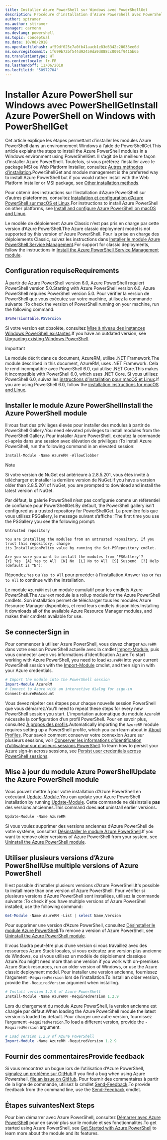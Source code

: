 ```yaml
---
title: Installer Azure PowerShell sur Windows avec PowerShellGet
description: Procédure d’installation d’Azure PowerShell avec PowerShellGet
author: sptramer
ms.author: sttramer
manager: carmonm
ms.devlang: powershell
ms.topic: conceptual
ms.date: 10/08/2018
ms.openlocfilehash: af59df025c7a0fb41aacb1e83d6342c20033ee6d
ms.sourcegitcommit: 1f699b72bf544d92459da9d888cc0091f9415b65
ms.translationtype: HT
ms.contentlocale: fr-FR
ms.lasthandoff: 11/06/2018
ms.locfileid: "50972704"
---
```

# <a name="install-azure-powershell-on-windows-with-powershellget"></a><span data-ttu-id="e202f-103">Installer Azure PowerShell sur Windows avec PowerShellGet</span><span class="sxs-lookup"><span data-stu-id="e202f-103">Install Azure PowerShell on Windows with PowerShellGet</span></span>

<span data-ttu-id="e202f-104">Cet article explique les étapes permettant d’installer les modules Azure PowerShell dans un environnement Windows à l’aide de PowerShellGet.</span><span class="sxs-lookup"><span data-stu-id="e202f-104">This article explains the steps to install the Azure PowerShell modules in a Windows environment using PowerShellGet.</span></span> <span data-ttu-id="e202f-105">Il s’agit de la meilleure façon d’installer Azure PowerShell. Toutefois, si vous préférez l’installer avec le package MSI ou Web Platform Installer, consultez [Autres méthodes d’installation](other-install.md).</span><span class="sxs-lookup"><span data-stu-id="e202f-105">PowerShellGet and module management is the preferred way to install Azure PowerShell but if you would rather install with the Web Platform Installer or MSI package, see [Other installation methods](other-install.md).</span></span>

<span data-ttu-id="e202f-106">Pour obtenir des instructions sur l’installation d’Azure PowerShell sur d’autres plateformes, consultez [Installation et configuration d’Azure PowerShell sur macOS et Linux](install-azurermps-maclinux.md).</span><span class="sxs-lookup"><span data-stu-id="e202f-106">For instructions to install Azure PowerShell on other platforms, see [Install and configure Azure PowerShell on macOS and Linux](install-azurermps-maclinux.md).</span></span>

<span data-ttu-id="e202f-107">Le modèle de déploiement Azure Classic n’est pas pris en charge par cette version d’Azure PowerShell.</span><span class="sxs-lookup"><span data-stu-id="e202f-107">The Azure classic deployment model is not supported by this version of Azure PowerShell.</span></span> <span data-ttu-id="e202f-108">Pour la prise en charge des déploiements Classic, suivez les instructions dans [Installer le module Azure PowerShell Service Management](/powershell/azure/servicemanagement/install-azure-ps).</span><span class="sxs-lookup"><span data-stu-id="e202f-108">For support for classic deployments, follow the instructions in [Install the Azure PowerShell Service Management module](/powershell/azure/servicemanagement/install-azure-ps).</span></span>

## <a name="requirements"></a><span data-ttu-id="e202f-109">Configuration requise</span><span class="sxs-lookup"><span data-stu-id="e202f-109">Requirements</span></span>

<span data-ttu-id="e202f-110">À partir de Azure PowerShell version 6.0, Azure PowerShell requiert PowerShell version 5.0.</span><span class="sxs-lookup"><span data-stu-id="e202f-110">Starting with Azure PowerShell version 6.0, Azure PowerShell requires PowerShell version 5.0.</span></span> <span data-ttu-id="e202f-111">Pour vérifier la version de PowerShell que vous exécutez sur votre machine, utilisez la commande suivante :</span><span class="sxs-lookup"><span data-stu-id="e202f-111">To check the version of PowerShell running on your machine, run the following command:</span></span>

```powershell
$PSVersionTable.PSVersion
```

<span data-ttu-id="e202f-112">Si votre version est obsolète, consultez [Mise à niveau des instances Windows PowerShell existantes](/powershell/scripting/setup/installing-windows-powershell?view=powershell-6#upgrading-existing-windows-powershell).</span><span class="sxs-lookup"><span data-stu-id="e202f-112">If you have an outdated version, see [Upgrading existing Windows PowerShell](/powershell/scripting/setup/installing-windows-powershell?view=powershell-6#upgrading-existing-windows-powershell).</span></span>

> [!IMPORTANT]
> <span data-ttu-id="e202f-113">Le module décrit dans ce document, AzureRM, utilise .NET Framework.</span><span class="sxs-lookup"><span data-stu-id="e202f-113">The module described in this document, AzureRM, uses .NET Framework.</span></span> <span data-ttu-id="e202f-114">Cela le rend incompatible avec PowerShell 6.0, qui utilise .NET Core.</span><span class="sxs-lookup"><span data-stu-id="e202f-114">This makes it incompatible with PowerShell 6.0, which uses .NET Core.</span></span> <span data-ttu-id="e202f-115">Si vous utilisez PowerShell 6.0, suivez les [instructions d’installation pour macOS et Linux](install-azurermps-maclinux.md).</span><span class="sxs-lookup"><span data-stu-id="e202f-115">If you are using PowerShell 6.0, follow the [installation instructions for macOS and Linux](install-azurermps-maclinux.md).</span></span>

## <a name="install-the-azure-powershell-module"></a><span data-ttu-id="e202f-116">Installer le module Azure PowerShell</span><span class="sxs-lookup"><span data-stu-id="e202f-116">Install the Azure PowerShell module</span></span>

<span data-ttu-id="e202f-117">Il vous faut des privilèges élevés pour installer des modules à partir de PowerShell Gallery.</span><span class="sxs-lookup"><span data-stu-id="e202f-117">You need elevated privileges to install modules from the PowerShell Gallery.</span></span> <span data-ttu-id="e202f-118">Pour installer Azure PowerShell, exécutez la commande ci-après dans une session avec élévation de privilèges :</span><span class="sxs-lookup"><span data-stu-id="e202f-118">To install Azure PowerShell, run the following command in an elevated session:</span></span>

```powershell
Install-Module -Name AzureRM -AllowClobber
```

> [!NOTE]
> <span data-ttu-id="e202f-119">Si votre version de NuGet est antérieure à 2.8.5.201, vous êtes invité à télécharger et installer la dernière version de NuGet.</span><span class="sxs-lookup"><span data-stu-id="e202f-119">If you have a version older than 2.8.5.201 of NuGet, you are prompted to download and install the latest version of NuGet.</span></span>

<span data-ttu-id="e202f-120">Par défaut, la galerie PowerShell n’est pas configurée comme un référentiel de confiance pour PowerShellGet.</span><span class="sxs-lookup"><span data-stu-id="e202f-120">By default, the PowerShell gallery isn't configured as a trusted repository for PowerShellGet.</span></span> <span data-ttu-id="e202f-121">La première fois que vous utilisez PSGallery, le message suivant s’affiche :</span><span class="sxs-lookup"><span data-stu-id="e202f-121">The first time you use the PSGallery you see the following prompt:</span></span>

```output
Untrusted repository

You are installing the modules from an untrusted repository. If you trust this repository, change
its InstallationPolicy value by running the Set-PSRepository cmdlet.

Are you sure you want to install the modules from 'PSGallery'?
[Y] Yes  [A] Yes to All  [N] No  [L] No to All  [S] Suspend  [?] Help (default is "N"):
```

<span data-ttu-id="e202f-122">Répondez `Yes` ou `Yes to All` pour procéder à l’installation.</span><span class="sxs-lookup"><span data-stu-id="e202f-122">Answer `Yes` or `Yes to All` to continue with the installation.</span></span>

<span data-ttu-id="e202f-123">Le module `AzureRM` est un module cumulatif pour les cmdlets Azure PowerShell.</span><span class="sxs-lookup"><span data-stu-id="e202f-123">The `AzureRM` module is a rollup module for the Azure PowerShell cmdlets.</span></span> <span data-ttu-id="e202f-124">Son installation permet de télécharger tous les modules Azure Resource Manager disponibles, et rend leurs cmdlets disponibles.</span><span class="sxs-lookup"><span data-stu-id="e202f-124">Installing it downloads all of the available Azure Resource Manager modules, and makes their cmdlets available for use.</span></span>

## <a name="sign-in"></a><span data-ttu-id="e202f-125">Se connecter</span><span class="sxs-lookup"><span data-stu-id="e202f-125">Sign in</span></span>

<span data-ttu-id="e202f-126">Pour commencer à utiliser Azure PowerShell, vous devez charger `AzureRM` dans votre session PowerShell actuelle avec la cmdlet [Import-Module](/powershell/module/Microsoft.PowerShell.Core/Import-Module), puis vous connecter avec vos informations d’identification Azure.</span><span class="sxs-lookup"><span data-stu-id="e202f-126">To start working with Azure PowerShell, you need to load `AzureRM` into your current PowerShell session with the [Import-Module](/powershell/module/Microsoft.PowerShell.Core/Import-Module) cmdlet, and then sign in with your Azure credentials.</span></span>

```powershell
# Import the module into the PowerShell session
Import-Module AzureRM
# Connect to Azure with an interactive dialog for sign-in
Connect-AzureRmAccount
```

<span data-ttu-id="e202f-127">Vous devez répéter ces étapes pour chaque nouvelle session PowerShell que vous démarrez.</span><span class="sxs-lookup"><span data-stu-id="e202f-127">You'll need to repeat these steps for every new PowerShell session you start.</span></span> <span data-ttu-id="e202f-128">L’importation automatique du module `AzureRM` nécessite la configuration d’un profil PowerShell. Pour en savoir plus, consultez [À propos des profils](/powershell/module/microsoft.powershell.core/about/about_profiles).</span><span class="sxs-lookup"><span data-stu-id="e202f-128">Automatically importing the `AzureRM` module requires setting up a PowerShell profile, which you can learn about in [About Profiles](/powershell/module/microsoft.powershell.core/about/about_profiles).</span></span>
<span data-ttu-id="e202f-129">Pour savoir comment conserver votre connexion Azure sur plusieurs sessions, voir [Conserver les informations d’identification d’utilisateur sur plusieurs sessions PowerShell](context-persistence.md).</span><span class="sxs-lookup"><span data-stu-id="e202f-129">To learn how to persist your Azure sign-in across sessions, see [Persist user credentials across PowerShell sessions](context-persistence.md).</span></span>

## <a name="update-the-azure-powershell-module"></a><span data-ttu-id="e202f-130">Mise à jour du module Azure PowerShell</span><span class="sxs-lookup"><span data-stu-id="e202f-130">Update the Azure PowerShell module</span></span>

<span data-ttu-id="e202f-131">Vous pouvez mettre à jour votre installation d’Azure PowerShell en exécutant [Update-Module](/powershell/module/powershellget/update-module).</span><span class="sxs-lookup"><span data-stu-id="e202f-131">You can update your Azure PowerShell installation by running [Update-Module](/powershell/module/powershellget/update-module).</span></span> <span data-ttu-id="e202f-132">Cette commande ne désinstalle __pas__ des versions anciennes.</span><span class="sxs-lookup"><span data-stu-id="e202f-132">This command does __not__ uninstall earlier versions.</span></span>

```powershell
Update-Module -Name AzureRM
```

<span data-ttu-id="e202f-133">Si vous voulez supprimer des versions anciennes d’Azure PowerShell de votre système, consultez [Désinstaller le module Azure PowerShell](uninstall-azurerm-ps.md).</span><span class="sxs-lookup"><span data-stu-id="e202f-133">If you want to remove older versions of Azure PowerShell from your system, see [Uninstall the Azure PowerShell module](uninstall-azurerm-ps.md).</span></span>

## <a name="use-multiple-versions-of-azure-powershell"></a><span data-ttu-id="e202f-134">Utiliser plusieurs versions d’Azure PowerShell</span><span class="sxs-lookup"><span data-stu-id="e202f-134">Use multiple versions of Azure PowerShell</span></span>

<span data-ttu-id="e202f-135">Il est possible d’installer plusieurs versions d’Azure PowerShell.</span><span class="sxs-lookup"><span data-stu-id="e202f-135">It's possible to install more than one version of Azure PowerShell.</span></span> <span data-ttu-id="e202f-136">Pour vérifier si plusieurs versions d’Azure PowerShell sont installées, utilisez la commande suivante :</span><span class="sxs-lookup"><span data-stu-id="e202f-136">To check if you have multiple versions of Azure PowerShell installed, use the following command:</span></span>

```powershell
Get-Module -Name AzureRM -List | select Name,Version
```

<span data-ttu-id="e202f-137">Pour supprimer une version d’Azure PowerShell, consultez [Désinstaller le module Azure PowerShell](uninstall-azurerm-ps.md).</span><span class="sxs-lookup"><span data-stu-id="e202f-137">To remove a version of Azure PowerShell, see [Uninstall the Azure PowerShell module](uninstall-azurerm-ps.md).</span></span>

<span data-ttu-id="e202f-138">Il vous faudra peut-être plus d’une version si vous travaillez avec des ressources Azure Stack locales, si vous exécutez une version plus ancienne de Windows, ou si vous utilisez un modèle de déploiement classique Azure.</span><span class="sxs-lookup"><span data-stu-id="e202f-138">You might need more than one version if you work with on-premises Azure Stack resources, run an older version of Windows, or use the Azure classic deployment model.</span></span> <span data-ttu-id="e202f-139">Pour installer une version ancienne, fournissez l’argument `-RequiredVersion` lors de l’installation.</span><span class="sxs-lookup"><span data-stu-id="e202f-139">To install an older version, provide the `-RequiredVersion` argument when installing.</span></span>

```powershell
# Install version 1.2.9 of Azure PowerShell
Install-Module -Name AzureRM -RequiredVersion 1.2.9
```

<span data-ttu-id="e202f-140">Lors du chargement du module Azure PowerShell, la version ancienne est chargée par défaut.</span><span class="sxs-lookup"><span data-stu-id="e202f-140">When loading the Azure PowerShell module the latest version is loaded by default.</span></span> <span data-ttu-id="e202f-141">Pour charger une autre version, fournissez l’argument `-RequiredVersion`.</span><span class="sxs-lookup"><span data-stu-id="e202f-141">To load a different version, provide the `-RequiredVersion` argument.</span></span>

```powershell
# Load version 1.2.9 of Azure PowerShell
Import-Module -Name AzureRM -RequiredVersion 1.2.9
```

## <a name="provide-feedback"></a><span data-ttu-id="e202f-142">Fournir des commentaires</span><span class="sxs-lookup"><span data-stu-id="e202f-142">Provide feedback</span></span>

<span data-ttu-id="e202f-143">Si vous rencontrez un bogue lors de l’utilisation d’Azure PowerShell, [signalez un problème sur GitHub](https://github.com/Azure/azure-powershell/issues).</span><span class="sxs-lookup"><span data-stu-id="e202f-143">If you find a bug when using Azure Powershell, [file an issue on GitHub](https://github.com/Azure/azure-powershell/issues).</span></span>
<span data-ttu-id="e202f-144">Pour fournir des commentaires à partir de la ligne de commande, utilisez la cmdlet [Send-Feedback](/powershell/module/azurerm.profile/send-feedback).</span><span class="sxs-lookup"><span data-stu-id="e202f-144">To provide feedback from the command line, use the [Send-Feedback](/powershell/module/azurerm.profile/send-feedback) cmdlet.</span></span>

## <a name="next-steps"></a><span data-ttu-id="e202f-145">Étapes suivantes</span><span class="sxs-lookup"><span data-stu-id="e202f-145">Next Steps</span></span>

<span data-ttu-id="e202f-146">Pour bien démarrer avec Azure PowerShell, consultez [Démarrer avec Azure PowerShell](get-started-azureps.md) pour en savoir plus sur le module et ses fonctionnalités.</span><span class="sxs-lookup"><span data-stu-id="e202f-146">To get started using Azure PowerShell, see [Get Started with Azure PowerShell](get-started-azureps.md) to learn more about the module and its features.</span></span>